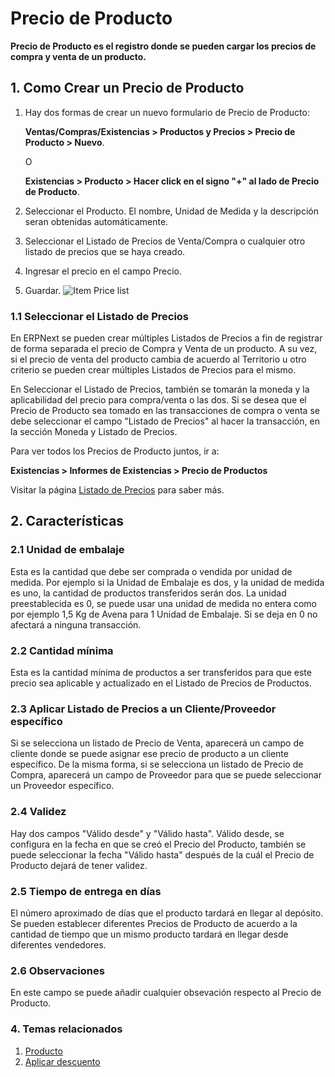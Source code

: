 <!-- add-breadcrumbs -->
# Precio de Producto

**Precio de Producto es el registro donde se pueden cargar los precios de compra y venta de un producto.**

## 1. Como Crear un Precio de Producto
1. Hay dos formas de crear un nuevo formulario de Precio de Producto:

    **Ventas/Compras/Existencias > Productos y Precios > Precio de Producto > Nuevo**.
 
    O

    **Existencias > Producto > Hacer click en el signo "+" al lado de Precio de Producto**.
2. Seleccionar el Producto. El nombre, Unidad de Medida y la descripción seran obtenidas automáticamente.
3. Seleccionar el Listado de Precios de Venta/Compra o cualquier otro listado de precios que se haya creado. 
4. Ingresar el precio en el campo Precio.
5. Guardar.
    <img class="screenshot" alt="Item Price list" src="{{docs_base_url}}/assets/img/stock/item-price-1.png">


### 1.1 Seleccionar el Listado de Precios

En ERPNext se pueden crear múltiples Listados de Precios a fin de registrar de forma separada el precio de Compra y Venta de un producto. A su vez, si el precio de venta del producto cambia de acuerdo al Territorio u otro criterio se pueden crear múltiples Listados de Precios para el mismo.

En Seleccionar el Listado de Precios, también se tomarán la moneda y la aplicabilidad del precio para compra/venta o las dos. Si se desea que el Precio de Producto sea tomado en las transacciones de compra o venta se debe seleccionar el campo "Listado de Precios" al hacer la transacción, en la sección Moneda y Listado de Precios.  

Para ver todos los Precios de Producto juntos, ir a:

**Existencias > Informes de Existencias > Precio de Productos**

Visitar la página [Listado de Precios](/docs/user/manual/en/stock/price-lists) para saber más.

## 2. Características

### 2.1 Unidad de embalaje
Esta es la cantidad que debe ser comprada o vendida por unidad de medida. Por ejemplo si la Unidad de Embalaje es dos, y la unidad de medida es uno, la cantidad de productos transferidos serán dos. La unidad preestablecida es 0, se puede usar una unidad de medida no entera como por ejemplo 1,5 Kg de Avena para 1 Unidad de Embalaje. Si se deja en 0 no afectará a ninguna transacción.

### 2.2 Cantidad mínima
Esta es la cantidad mínima de productos a ser transferidos para que este precio sea aplicable y actualizado en el Listado de Precios de Productos. 

### 2.3 Aplicar Listado de Precios a un Cliente/Proveedor específico 
Si se selecciona un listado de Precio de Venta, aparecerá un campo de cliente donde se puede asignar ese precio de producto a un cliente específico. De la misma forma, si se selecciona un listado de Precio de Compra, aparecerá un campo de Proveedor para que se puede seleccionar un Proveedor específico. 

### 2.4 Validez
Hay dos campos "Válido desde" y "Válido hasta". Válido desde, se configura en la fecha en que se creó el Precio del Producto, también se puede seleccionar la fecha "Válido hasta" después de la cuál el Precio de Producto dejará de tener validez. 

### 2.5 Tiempo de entrega en días
El número aproximado de días que el producto tardará en llegar al depósito. Se pueden establecer diferentes Precios de Producto de acuerdo a la cantidad de tiempo que un mismo producto tardará en llegar desde diferentes vendedores. 

### 2.6 Observaciones
En este campo se puede añadir cualquier obsevación respecto al Precio de Producto. 

### 4. Temas relacionados
1. [Producto](/docs/user/manual/en/stock/item)
1. [Aplicar descuento](/docs/user/manual/en/selling/articles/applying-discount)
